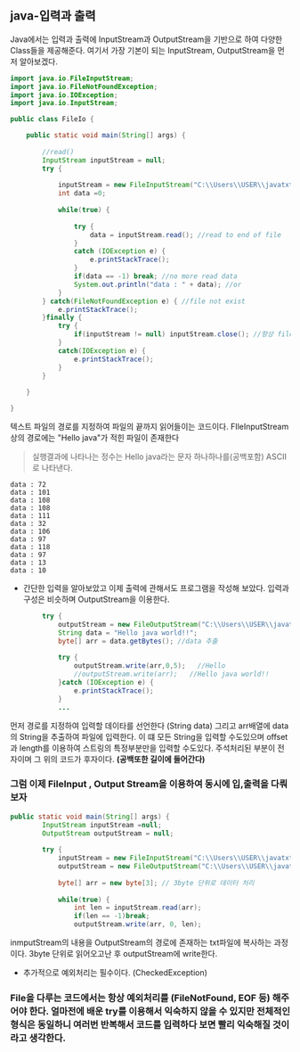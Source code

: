 ## java-입력과 출력
Java에서는 입력과 출력에 InputStream과 OutputStream을 기반으로 하여 다양한 Class들을 제공해준다.
여기서 가장 기본이 되는 InputStream, OutputStream을 먼저 알아보겠다.

```java
import java.io.FileInputStream;
import java.io.FileNotFoundException;
import java.io.IOException;
import java.io.InputStream;

public class FileIo {

	public static void main(String[] args) {
		
		//read()
		InputStream inputStream = null;
		try {
			
			inputStream = new FileInputStream("C:\\Users\\USER\\javatxt\\hello.txt");
			int data =0;
			
			while(true) {
				
				try {
					data = inputStream.read(); //read to end of file 
				}
				catch (IOException e) {
					e.printStackTrace();
				}
				if(data == -1) break; //no more read data
				System.out.println("data : " + data); //or
			}
		} catch(FileNotFoundException e) { //file not exist
			e.printStackTrace();
		}finally {
			try {
				if(inputStream != null) inputStream.close(); //항상 file을 close
			}
			catch(IOException e) {
				e.printStackTrace();
			}
		}
		
	}

}
```
텍스트 파일의 경로를 지정하여 파일의 끝까지 읽어들이는 코드이다. FIleInputStream상의 경로에는 "Hello java"가 적힌 파일이 존재한다

> 실행결과에 나타나는 정수는 Hello java라는 문자 하나하나를(공백포함) ASCII로 나타낸다.
```
data : 72
data : 101
data : 108
data : 108
data : 111
data : 32
data : 106
data : 97
data : 118
data : 97
data : 13
data : 10
```

- 간단한 입력을 알아보았고 이제 출력에 관해서도 프로그램을 작성해 보았다. 입력과 구성은 비슷하며 OutputStream을 이용한다.
```java
		try {
			outputStream = new FileOutputStream("C:\\Users\\USER\\javatxt\\hello.txt");
			String data = "Hello java world!!";
			byte[] arr = data.getBytes(); //data 추출
			
			try {
				outputStream.write(arr,0,5);   //Hello
				//outputStream.write(arr);	 //Hello java world!!
			}catch (IOException e) {
				e.printStackTrace();
			}
			...
```
먼저 경로를 지정하여 입력할 데이타를 선언한다 (String data) 그리고 arr배열에 data의 String을 추출하여 파일에 입력한다.
이 떄 모든 String을 입력할 수도있으며 offset과 length를 이용하여 스트링의 특정부분만을 입력할 수도있다.
주석처리된 부분이 전자이며 그 위의 코드가 후자이다. **(공백또한 길이에 들어간다)**


### 그럼 이제 FileInput , Output Stream을 이용하여 동시에 입,출력을 다뤄보자

```java
public static void main(String[] args) {
		InputStream inputStream =null;
		OutputStream outputStream = null;
		
		try {
			inputStream = new FileInputStream("C:\\Users\\USER\\javatxt\\hello.txt");
			outputStream = new FileOutputStream("C:\\Users\\USER\\javatxt\\hellocopy.txt");
			
			byte[] arr = new byte[3]; // 3byte 단위로 데이터 처리
			
			while(true) {
				int len = inputStream.read(arr);
				if(len == -1)break;
				outputStream.write(arr, 0, len);
```
inmputStream의 내용을 OutputStream의 경로에 존재하는 txt파일에 복사하는 과정이다. 3byte 단위로 읽어오고난 후 outputStream에 write한다.

- 추가적으로 예외처리는 필수이다. (CheckedException)

### File을 다루는 코드에서는 항상 예외처리를 (FileNotFound, EOF 등) 해주어야 한다. 얼마전에 배운 try를 이용해서 익숙하지 않을 수 있지만 전체적인 형식은 동일하니 여러번 반복해서 코드를 입력하다 보면 빨리 익숙해질 것이라고 생각한다.
